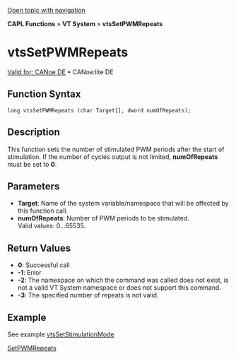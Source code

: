 [Open topic with navigation](../../../../../CANoeDEFamily.htm#Topics/CAPLFunctions/VTSystem/Functions/CAPLfunctionVTSvtsSetPWMRepeats.md)

**CAPL Functions** » **VT System** » **vtsSetPWMRepeats**

# vtsSetPWMRepeats

[Valid for: CANoe DE](../../../Shared/FeatureAvailability.md) • CANoe:lite DE

## Function Syntax

```plaintext
long vtsSetPWMRepeats (char Target[], dword numOfRepeats);
```

## Description

This function sets the number of stimulated PWM periods after the start of stimulation. If the number of cycles output is not limited, **numOfRepeats** must be set to **0**.

## Parameters

- **Target**: Name of the system variable/namespace that will be affected by this function call.
- **numOfRepeats**: Number of PWM periods to be stimulated.  
  Valid values: 0…65535.

## Return Values

- **0**: Successful call
- **-1**: Error
- **-2**: The namespace on which the command was called does not exist, is not a valid VT System namespace or does not support this command.
- **-3**: The specified number of repeats is not valid.

## Example

See example [vtsSetStimulationMode](CAPLfunctionVTSvtsSetStimulationMode.md)

[SetPWMRepeats](CAPLfunctionVTSSetPWMRepeats.md)
